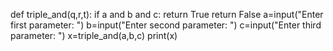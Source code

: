 def triple_and(q,r,t):
    if a and b and c:
        return True
    return False
a=input("Enter first parameter: ")
b=input("Enter second parameter: ")
c=input("Enter third parameter: ")
x=triple_and(a,b,c)
print(x)

